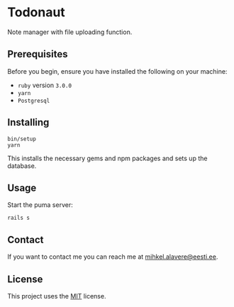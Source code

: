 # Todonaut

Note manager with file uploading function.

## Prerequisites

Before you begin, ensure you have installed the following on your machine:
* `ruby` version `3.0.0`
* `yarn`
* `Postgresql`

## Installing

```shell
bin/setup
yarn
```

This installs the necessary gems and npm packages and sets up the database.

## Usage

Start the puma server:
```shell
rails s
```

## Contact

If you want to contact me you can reach me at <mihkel.alavere@eesti.ee>.

## License

This project uses the [MIT](https://opensource.org/licenses/MIT) license.
